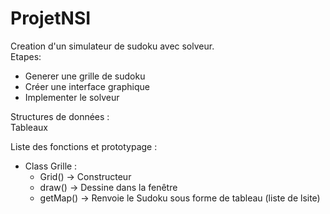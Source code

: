# ProjetNSI

Creation d'un simulateur de sudoku avec solveur.  
Etapes:  
- Generer une grille de sudoku  
- Créer une interface graphique  
- Implementer le solveur  

Structures de données :  
Tableaux  

Liste des fonctions et prototypage :  
- Class Grille :
    - Grid() -> Constructeur  
    - draw() -> Dessine dans la fenêtre  
    - getMap() -> Renvoie le Sudoku sous forme de tableau (liste de lsite)  
